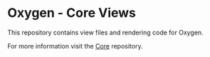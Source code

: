 # Oxygen - Core Views

This repository contains view files and rendering code for Oxygen.

For more information visit the [Core](https://github.com/oxygen-cms/core) repository.